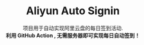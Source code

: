 <div align=center>

# Aliyun Auto Signin


项目用于自动实现阿里云盘的每日签到活动.  
**利用 GitHub Action , 无需服务器即可实现每日自动签到！**

